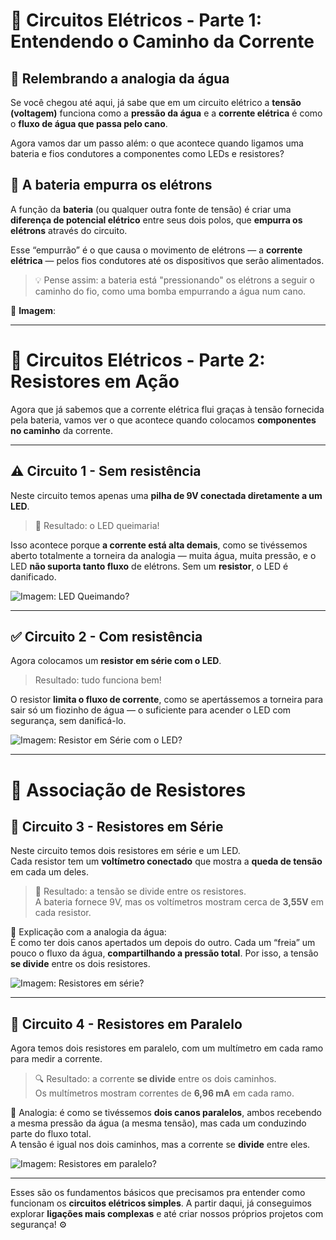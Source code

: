 # 🔌 Circuitos Elétricos - Parte 1: Entendendo o Caminho da Corrente

## 🚿 Relembrando a analogia da água

Se você chegou até aqui, já sabe que em um circuito elétrico a **tensão (voltagem)** funciona como a **pressão da água** e a **corrente elétrica** é como o **fluxo de água que passa pelo cano**.

Agora vamos dar um passo além: o que acontece quando ligamos uma bateria e fios condutores a componentes como LEDs e resistores?

## 🔋 A bateria empurra os elétrons

A função da **bateria** (ou qualquer outra fonte de tensão) é criar uma **diferença de potencial elétrico** entre seus dois polos, que **empurra os elétrons** através do circuito.

Esse “empurrão” é o que causa o movimento de elétrons — a **corrente elétrica** — pelos fios condutores até os dispositivos que serão alimentados.

> 💡 Pense assim: a bateria está "pressionando" os elétrons a seguir o caminho do fio, como uma bomba empurrando a água num cano.

📸 **Imagem**:  


---

# 🔧 Circuitos Elétricos - Parte 2: Resistores em Ação

Agora que já sabemos que a corrente elétrica flui graças à tensão fornecida pela bateria, vamos ver o que acontece quando colocamos **componentes no caminho** da corrente.

---

## ⚠️ Circuito 1 - Sem resistência

Neste circuito temos apenas uma **pilha de 9V conectada diretamente a um LED**.

> 🚨 Resultado: o LED queimaria!

Isso acontece porque **a corrente está alta demais**, como se tivéssemos aberto totalmente a torneira da analogia — muita água, muita pressão, e o LED **não suporta tanto fluxo** de elétrons. Sem um **resistor**, o LED é danificado.

![Imagem: LED Queimando?](./IMAGES/led_queimando.jpg)

---

## ✅ Circuito 2 - Com resistência

Agora colocamos um **resistor em série com o LED**.

> Resultado: tudo funciona bem!

O resistor **limita o fluxo de corrente**, como se apertássemos a torneira para sair só um fiozinho de água — o suficiente para acender o LED com segurança, sem danificá-lo.

![Imagem: Resistor em Série com o LED?](./IMAGES/resistor_s_led.jpg)

---

# 🔁 Associação de Resistores

## 🔗 Circuito 3 - Resistores em Série

Neste circuito temos dois resistores em série e um LED.  
Cada resistor tem um **voltímetro conectado** que mostra a **queda de tensão** em cada um deles.

> 🧪 Resultado: a tensão se divide entre os resistores.  
> A bateria fornece 9V, mas os voltímetros mostram cerca de **3,55V** em cada resistor.

🧠 Explicação com a analogia da água:  
É como ter dois canos apertados um depois do outro. Cada um “freia” um pouco o fluxo da água, **compartilhando a pressão total**. Por isso, a tensão **se divide** entre os dois resistores.

![Imagem: Resistores em série?](./IMAGES/resistores_serie)

---

## 🧯 Circuito 4 - Resistores em Paralelo

Agora temos dois resistores em paralelo, com um multímetro em cada ramo para medir a corrente.

> 🔍 Resultado: a corrente **se divide** entre os dois caminhos.  
> Os multímetros mostram correntes de **6,96 mA** em cada ramo.

🧠 Analogia: é como se tivéssemos **dois canos paralelos**, ambos recebendo a mesma pressão da água (a mesma tensão), mas cada um conduzindo parte do fluxo total.  
A tensão é igual nos dois caminhos, mas a corrente se **divide** entre eles.

![Imagem: Resistores em paralelo?](./IMAGES/resistores_paralelo)

---

Esses são os fundamentos básicos que precisamos pra entender como funcionam os **circuitos elétricos simples**. A partir daqui, já conseguimos explorar **ligações mais complexas** e até criar nossos próprios projetos com segurança! ⚙️

